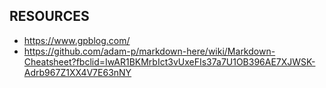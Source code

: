 ## RESOURCES
- https://www.gpblog.com/
- https://github.com/adam-p/markdown-here/wiki/Markdown-Cheatsheet?fbclid=IwAR1BKMrbIct3vUxeFIs37a7U1OB396AE7XJWSK-Adrb967Z1XX4V7E63nNY